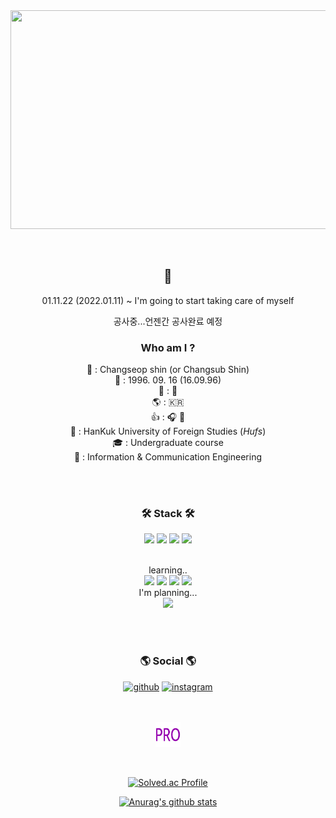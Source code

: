 
<!--
**changsub214/changsub214** is a ✨ _special_ ✨ repository because its `README.md` (this file) appears on your GitHub profile.
-->
<div align="center">

  <br/><br/>
  <img src="https://user-images.githubusercontent.com/18750947/149539794-bd8430e0-e493-4a26-b5f2-b03e14e9c4ae.jpg"  width="640" height="350">

  
  <br/>
  
##  :crescent_moon:    
  01.11.22 (2022.01.11) ~
I'm going to start taking care of myself

공사중...언젠간 공사완료 예정
  <br/>

  
  ### Who am I ?

:name_badge: : Changseop shin (or Changsub Shin)   
:birthday: : 1996. 09. 16 (16.09.96)   
:restroom: : :boy:   
:earth_americas: : :kr:   
  :+1: : :headphones: :running:   
  :school: : HanKuk University of Foreign Studies (*Hufs*)   
:mortar_board: :  Undergraduate course   
:blue_book: : Information & Communication Engineering   


                           
                           
<br/><br/> 
  ### 🛠 Stack 🛠

  
<img src="https://img.shields.io/badge/Java-007396?style=flat-square&logo=Java&logoColor=white"> <img src="https://img.shields.io/badge/Python-3776AB?style=flat-square&logo=Python&logoColor=white"> <img src="https://img.shields.io/badge/C-A8B9CC?style=flat-sqaure&logo=c&logoColor=white"> 
<img src="https://img.shields.io/badge/Wireshark-1679A7?style=flat-sqaure&logo=Wireshark&logoColor=white">

<br/>
learning..<br/>
<img src="https://img.shields.io/badge/Node.js-339933?style=flat-sqaure&logo=Node.js&logoColor=white">
<img src="https://img.shields.io/badge/Amazon AWS-232F3E?style=flat-sqaure&logo=Amazon AWS&logoColor=white">
<img src="https://img.shields.io/badge/MySQL-4479A1?style=flat-sqaure&logo=MySQL&logoColor=white">
<img src="https://img.shields.io/badge/JavaScript-F7DF1E?style=flat-sqaure&logo=JavaScript&logoColor=white">

<br/>
  I'm planning... <br/>
  <img src="https://img.shields.io/badge/Microsoft Azure-0078D4?style=flat-sqaure&logo=Microsoft Azure&logoColor=white">

  
<br/><br/>
  
  
### :earth_americas: Social :earth_americas:

  
[<img src='https://cdn.jsdelivr.net/npm/simple-icons@3.0.1/icons/github.svg' alt='github' height='40'>](https://github.com/changsub214)  [<img src='https://cdn.jsdelivr.net/npm/simple-icons@3.0.1/icons/instagram.svg' alt='instagram' height='40'>](https://www.instagram.com/changsub_s/)  

  <br/><br/>
 <a href='https://github.com/pricing'><img src='https://raw.githubusercontent.com/acervenky/animated-github-badges/master/assets/pro.gif' width='40' height='40'></a> 

<br/>
  
  [![Solved.ac Profile](http://mazassumnida.wtf/api/v2/generate_badge?boj=changsub00)](https://solved.ac/changsub00/)

  
[![Anurag's github stats](https://github-readme-stats.vercel.app/api?username=changsub214&show_icons=true&theme=github_dark)](https://github.com/changsub214/github-readme-stats)

</div>




